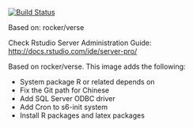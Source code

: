 [![Build Status](https://travis-ci.org/shizidushu/dockerfile.svg?branch=rstudio)](https://travis-ci.org/shizidushu/dockerfile)

Based on: rocker/verse

Check Rstudio Server Administration Guide: http://docs.rstudio.com/ide/server-pro/


Based on rocker/verse. This image adds the following:

- System package R or related depends on
- Fix the Git path for Chinese
- Add SQL Server ODBC driver
- Add Cron to s6-init system
- Install R packages and latex packages
